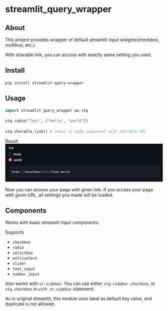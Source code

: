 # streamlit_query_wrapper

## About
This project provides wrapper of default streamlit input widgets(checkbox, multibox, etc.).

With sharable link, you can access with exactly same setting you used.

## Install
`pip install streamlit-query-wrapper`

## Usage

```python
import streamlit_query_wrapper as stq

stq.radio("Test", ["Hello", "world"])

stq.sharable_link() # shows st.code component with sharable URL
```

Result
<img src="readme/basic.png" alt="drawing"/>

Now you can access your page with given link. If you access your page with given URL, all settings you made will be loaded.

## Components
Works with basic streamlit input components.

Supports
* `checkbox`
* `radio`
* `selectbox`
* `multiselect`
* `slider`
* `text_input`
* `number_input`

Also works with `st.sidebar`. You can use either `stq.sidebar.checkbox`, or `stq.checkbox` in `with st.sidebar` statement.

As in original streamlit, this module uses label as default key value, and duplicate is not allowed.
